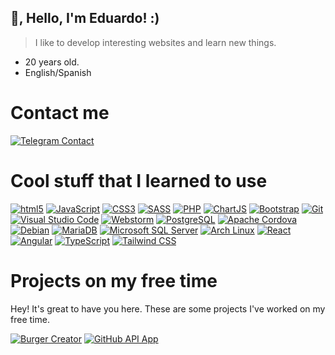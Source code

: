 ## 👋, Hello, I'm Eduardo! :)

> I like to develop interesting websites and learn new things.

 - 20 years old.
 - English/Spanish

# Contact me
  [<img alt="Telegram Contact" src="https://img.shields.io/badge/-Telegram-26A5E4?style=for-the-badge&logo=telegram&logoColor=white" />](https://t.me/eduardoezequieel) 

# Cool stuff that I learned to use
[<img alt="html5" src="https://img.shields.io/badge/-HTML5-E34F26?style=flat-square&logo=html5&logoColor=white" />](https://developer.mozilla.org/en-US/docs/Web/Guide/HTML/HTML5) 
[<img alt="JavaScript" src="https://img.shields.io/badge/-JavaScript-edb200?style=flat-square&logo=javascript&logoColor=white" />](https://developer.mozilla.org/en-US/docs/Web/JavaScript) [<img alt="CSS3" src="https://img.shields.io/badge/-CSS3-2071F2?style=flat-square&logo=css3&logoColor=white" />](https://developer.mozilla.org/en-US/docs/Web/CSS) [<img alt="SASS" src="https://img.shields.io/badge/-SCSS-C76494?style=flat-square&logo=sass&logoColor=white" />](https://sass-lang.com/) [<img alt="PHP" src="https://img.shields.io/badge/-PHP-7175AA?style=flat-square&logo=php&logoColor=white" />](https://www.php.net/) 
[<img alt="ChartJS" src="https://img.shields.io/badge/-ChartJS-FF6384?style=flat-square&logo=chartdotjs&logoColor=white" />](https://www.chartjs.org/) [<img alt="Bootstrap" src="https://img.shields.io/badge/-Bootstrap-7952B3?style=flat-square&logo=bootstrap&logoColor=white" />](https://getbootstrap.com/) [<img alt="Git" src="https://img.shields.io/badge/-Git-f05033?style=flat-square&logo=git&logoColor=white" />](https://git-scm.com) [<img alt="Visual Studio Code" src="https://img.shields.io/badge/-Visual Studio Code-007ACC?style=flat-square&logo=visual-studio-code&logoColor=white" />](https://code.visualstudio.com/) 
[<img alt="Webstorm" src="https://img.shields.io/badge/-Webstorm-07A7F5?style=flat-square&logo=webstorm&logoColor=white" />](https://www.jetbrains.com/webstorm/promo/?source=google&medium=cpc&campaign=9641686239&term=webstorm&content=604189299295&gad=1&gclid=CjwKCAjwxr2iBhBJEiwAdXECwyI-YFh31rpEKnTyR8wGXj-IOgqFO3QaFfUoZx3O0ql6KKve-BcUAhoCqcEQAvD_BwE) [<img alt="PostgreSQL" src="https://img.shields.io/badge/-PostgreSQL-2D5A89?style=flat-square&logo=postgresql&logoColor=white" />](https://www.postgresql.org/) [<img alt="Apache Cordova" src="https://img.shields.io/badge/-Apache%20Cordova-141414?style=flat-square&logo=apachecordova&logoColor=white" />](https://cordova.apache.org/) [<img alt="Debian" src="https://img.shields.io/badge/-Debian-A81D33?style=flat-square&logo=debian&logoColor=white" />](https://www.debian.org/index.en.html) [<img alt="MariaDB" src="https://img.shields.io/badge/-MariaDB-003545?style=flat-square&logo=mariadb&logoColor=white" />](https://mariadb.org/documentation/) [<img alt="Microsoft SQL Server" src="https://img.shields.io/badge/-Microsoft%20SQL%20Server-CC2927?style=flat-square&logo=microsoftsqlserver&logoColor=white" />](https://en.wikipedia.org/wiki/Microsoft_SQL_Server) [<img alt="Arch Linux" src="https://img.shields.io/badge/-Arch%20Linux-3fa6d9?style=flat-square&logo=archlinux&logoColor=white" />](https://archlinux.org/) [<img alt="React" src="https://img.shields.io/badge/-React-5ED3F3?style=flat-square&logo=react&logoColor=black" />](https://react.dev/) 
[<img alt="Angular" src="https://img.shields.io/badge/-Angular-C3002F?style=flat-square&logo=angular&logoColor=white%22"/>](https://angular.io/) 
[<img alt="TypeScript" src="https://img.shields.io/badge/-TypeScript-BAD2EC?style=flat-square&logo=typescript&logoColor=white%22" />](https://www.typescriptlang.org/)
[<img alt="Tailwind CSS" src="https://img.shields.io/badge/-Tailwind%20CSS-38BDF8?style=flat-square&logo=tailwindcss&logoColor=white" />](https://tailwindcss.com/)

# Projects on my free time
Hey! It's great to have you here. These are some projects I've worked on my free time.

[<img alt="Burger Creator" src="https://img.shields.io/badge/-Burger Creator-060913?style=for-the-badge&logo=burgerking&logoColor=white" />](https://applaudo-week-5.vercel.app/home/0) 
[<img alt="GitHub API App" src="https://img.shields.io/badge/-Github API App-33B270?style=for-the-badge&logo=github&logoColor=white" />](https://applaudo-week-7-second-challenge.vercel.app/) 
